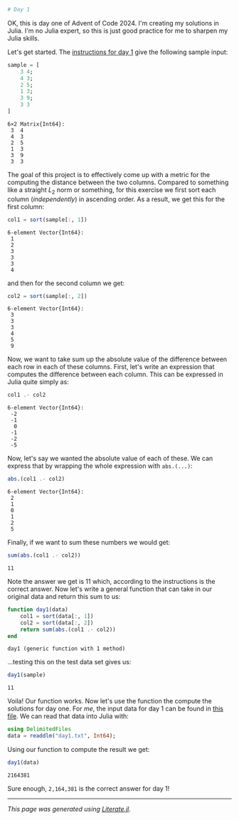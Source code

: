 ````julia
# Day 1
````

OK, this is day one of Advent of Code 2024.  I'm creating my solutions in
Julia. I'm no Julia expert, so this is just good practice for me to sharpen my
Julia skills.

Let's get started.  The [instructions for day 1](https://adventofcode.com/2024/day/1) give the following
sample input:

````julia
sample = [
    3 4;
    4 3;
    2 5;
    1 3;
    3 9;
    3 3
]
````

````
6×2 Matrix{Int64}:
 3  4
 4  3
 2  5
 1  3
 3  9
 3  3
````

The goal of this project is to effectively come up with a metric for the
computing the distance between the two columns.  Compared to something like a
straight $L_2$ norm or something, for this exercise we first sort each column
(*independently*) in ascending order.  As a result, we get this for the first
column:

````julia
col1 = sort(sample[:, 1])
````

````
6-element Vector{Int64}:
 1
 2
 3
 3
 3
 4
````

and then for the second column we get:

````julia
col2 = sort(sample[:, 2])
````

````
6-element Vector{Int64}:
 3
 3
 3
 4
 5
 9
````

Now, we want to take sum up the absolute value of the difference between each
row in each of these columns.  First, let's write an expression that computes the
difference between each column.  This can be expressed in Julia quite simply
as:

````julia
col1 .- col2
````

````
6-element Vector{Int64}:
 -2
 -1
  0
 -1
 -2
 -5
````

Now, let's say we wanted the absolute value of each of these.  We can express
that by wrapping the whole expression with `abs.(...)`:

````julia
abs.(col1 .- col2)
````

````
6-element Vector{Int64}:
 2
 1
 0
 1
 2
 5
````

Finally, if we want to sum these numbers we would get:

````julia
sum(abs.(col1 .- col2))
````

````
11
````

Note the answer we get is $11$ which, according to the instructions is the correct
answer.  Now let's write a general function that can take in our original data and
return this sum to us:

````julia
function day1(data)
    col1 = sort(data[:, 1])
    col2 = sort(data[:, 2])
    return sum(abs.(col1 .- col2))
end
````

````
day1 (generic function with 1 method)
````

...testing this on the test data set gives us:

````julia
day1(sample)
````

````
11
````

Voila!  Our function works.  Now let's use the function the compute the solutions
for day one.  For _me_, the input data for day 1 can be found in [this file](./day1.txt).
We can read that data into Julia with:

````julia
using DelimitedFiles
data = readdlm("day1.txt", Int64);
````

Using our function to compute the result we get:

````julia
day1(data)
````

````
2164381
````

Sure enough, `2,164,381` is the correct answer for day 1!

---

*This page was generated using [Literate.jl](https://github.com/fredrikekre/Literate.jl).*

